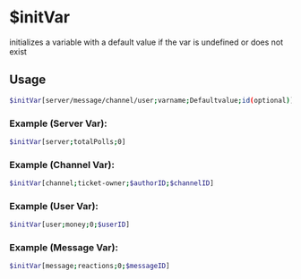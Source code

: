 # $initVar

initializes a variable with a default value if the var is undefined or does not exist

## Usage

```bash
$initVar[server/message/channel/user;varname;Defaultvalue;id(optional)]
```

### Example (Server Var):
```bash
$initVar[server;totalPolls;0]


```

### Example (Channel Var):
```bash
$initVar[channel;ticket-owner;$authorID;$channelID]


```

### Example (User Var):
```bash
$initVar[user;money;0;$userID]


```

### Example (Message Var):
```bash
$initVar[message;reactions;0;$messageID]
```